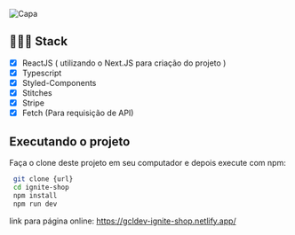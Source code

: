 ![Capa](https://user-images.githubusercontent.com/77641643/234307291-4a7225de-b89c-469f-91e1-732fa0d1974b.png)

## 👨🏽‍💻 Stack

- [x] ReactJS ( utilizando o Next.JS para criação do projeto )
- [x] Typescript
- [x] Styled-Components
- [x] Stitches
- [x] Stripe
- [x] Fetch (Para requisição de API)

## Executando o projeto

Faça o clone deste projeto em seu computador e depois execute com npm:

```bash
 git clone {url}
 cd ignite-shop
 npm install
 npm run dev
```

link para página online:
https://gcldev-ignite-shop.netlify.app/
